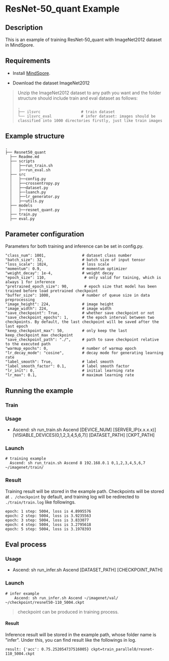 # ResNet-50_quant Example

## Description

This is an example of training ResNet-50_quant with ImageNet2012 dataset in MindSpore.

## Requirements

- Install [MindSpore](https://www.mindspore.cn/install/en).

- Download the dataset ImageNet2012 

> Unzip the ImageNet2012 dataset to any path you want and the folder structure should include train and eval dataset as follows:
> ```
> .  
> ├── ilsvrc                  # train dataset
> └── ilsvrc_eval             # infer dataset: images should be classified into 1000 directories firstly, just like train images
> ```


## Example structure

```shell
.
├── Resnet50_quant        
  ├── Readme.md                      
  ├── scripts 
  │   ├──run_train.sh                  
  │   ├──run_eval.sh                    
  ├── src                              
  │   ├──config.py                     
  │   ├──crossentropy.py                                 
  │   ├──dataset.py
  │   ├──luanch.py       
  │   ├──lr_generator.py                                 
  │   ├──utils.py       
  ├── models                              
  │   ├──resnet_quant.py
  ├── train.py
  ├── eval.py
```


## Parameter configuration

Parameters for both training and inference can be set in config.py.

```
"class_num": 1001,                # dataset class number
"batch_size": 32,                 # batch size of input tensor
"loss_scale": 1024,               # loss scale
"momentum": 0.9,                  # momentum optimizer
"weight_decay": 1e-4,             # weight decay 
"epoch_size": 110,                 # only valid for taining, which is always 1 for inference 
"pretrained_epoch_size": 90,       # epoch size that model has been trained before load pretrained checkpoint
"buffer_size": 1000,              # number of queue size in data preprocessing
"image_height": 224,              # image height
"image_width": 224,               # image width
"save_checkpoint": True,          # whether save checkpoint or not
"save_checkpoint_epochs": 1,      # the epoch interval between two checkpoints. By default, the last checkpoint will be saved after the last epoch
"keep_checkpoint_max": 50,        # only keep the last keep_checkpoint_max checkpoint
"save_checkpoint_path": "./",     # path to save checkpoint relative to the executed path
"warmup_epochs": 0,               # number of warmup epoch
"lr_decay_mode": "cosine",        # decay mode for generating learning rate
"label_smooth": True,             # label smooth
"label_smooth_factor": 0.1,       # label smooth factor
"lr_init": 0,                     # initial learning rate
"lr_max": 0.1,                    # maximum learning rate
```

## Running the example

### Train

### Usage

- Ascend: sh run_train.sh Ascend [DEVICE_NUM] [SERVER_IP(x.x.x.x)] [VISIABLE_DEVICES(0,1,2,3,4,5,6,7)] [DATASET_PATH] [CKPT_PATH]


### Launch

``` 
# training example
  Ascend: sh run_train.sh Ascend 8 192.168.0.1 0,1,2,3,4,5,6,7 ~/imagenet/train/
```

### Result

Training result will be stored in the example path. Checkpoints will be stored at `. /checkpoint` by default, and training log  will be redirected to `./train/train.log` like followings. 

``` 
epoch: 1 step: 5004, loss is 4.8995576
epoch: 2 step: 5004, loss is 3.9235563
epoch: 3 step: 5004, loss is 3.833077
epoch: 4 step: 5004, loss is 3.2795618
epoch: 5 step: 5004, loss is 3.1978393
```

## Eval process

### Usage

- Ascend: sh run_infer.sh Ascend [DATASET_PATH] [CHECKPOINT_PATH]

### Launch

``` 
# infer example
    Ascend: sh run_infer.sh Ascend ~/imagenet/val/ ~/checkpoint/resnet50-110_5004.ckpt
```


> checkpoint can be produced in training process.

#### Result

Inference result will be stored in the example path, whose folder name is "infer". Under this, you can find result like the followings in log.

```
result: {'acc': 0.75.252054737516005} ckpt=train_parallel0/resnet-110_5004.ckpt
```

